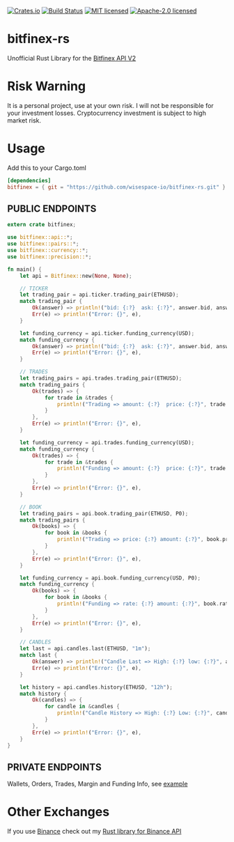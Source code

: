 [![Crates.io](https://img.shields.io/crates/v/bitfinex.svg)](https://crates.io/crates/bitfinex)
[![Build Status](https://travis-ci.org/wisespace-io/bitfinex-rs.png?branch=master)](https://travis-ci.org/wisespace-io/bitfinex-rs)
[![MIT licensed](https://img.shields.io/badge/License-MIT-blue.svg)](./LICENSE-MIT)
[![Apache-2.0 licensed](https://img.shields.io/badge/License-Apache%202.0-blue.svg)](./LICENSE-APACHE)

# bitfinex-rs

Unofficial Rust Library for the [Bitfinex API V2](https://bitfinex.readme.io/v2/docs/getting-started)

# Risk Warning

It is a personal project, use at your own risk. I will not be responsible for your investment losses.
Cryptocurrency investment is subject to high market risk.

# Usage

Add this to your Cargo.toml

```toml
[dependencies]
bitfinex = { git = "https://github.com/wisespace-io/bitfinex-rs.git" }
```

## PUBLIC ENDPOINTS

```rust
extern crate bitfinex;

use bitfinex::api::*;
use bitfinex::pairs::*;
use bitfinex::currency::*;
use bitfinex::precision::*;

fn main() {
    let api = Bitfinex::new(None, None);

    // TICKER
    let trading_pair = api.ticker.trading_pair(ETHUSD);
    match trading_pair {
        Ok(answer) => println!("bid: {:?}  ask: {:?}", answer.bid, answer.ask),
        Err(e) => println!("Error: {}", e),
    }

    let funding_currency = api.ticker.funding_currency(USD);
    match funding_currency {
        Ok(answer) => println!("bid: {:?}  ask: {:?}", answer.bid, answer.ask),
        Err(e) => println!("Error: {}", e),
    }

    // TRADES
    let trading_pairs = api.trades.trading_pair(ETHUSD);
    match trading_pairs {
        Ok(trades) => {
            for trade in &trades {
                println!("Trading => amount: {:?}  price: {:?}", trade.amount, trade.price);
            }
        },
        Err(e) => println!("Error: {}", e),
    }

    let funding_currency = api.trades.funding_currency(USD);
    match funding_currency {
        Ok(trades) => {
            for trade in &trades {
                println!("Funding => amount: {:?}  price: {:?}", trade.amount, trade.price);
            }
        },
        Err(e) => println!("Error: {}", e),
    }

    // BOOK
    let trading_pairs = api.book.trading_pair(ETHUSD, P0);
    match trading_pairs {
        Ok(books) => {
            for book in &books {
                println!("Trading => price: {:?} amount: {:?}", book.price, book.amount);
            }
        },
        Err(e) => println!("Error: {}", e),
    }

    let funding_currency = api.book.funding_currency(USD, P0);
    match funding_currency {
        Ok(books) => {
            for book in &books {
                println!("Funding => rate: {:?} amount: {:?}", book.rate, book.amount);
            }
        },
        Err(e) => println!("Error: {}", e),
    }

    // CANDLES
    let last = api.candles.last(ETHUSD, "1m");
    match last {
        Ok(answer) => println!("Candle Last => High: {:?} low: {:?}", answer.high, answer.low),
        Err(e) => println!("Error: {}", e),
    }

    let history = api.candles.history(ETHUSD, "12h");
    match history {
        Ok(candles) => {
            for candle in &candles {
                println!("Candle History => High: {:?} Low: {:?}", candle.high, candle.low);
            }
        },
        Err(e) => println!("Error: {}", e),
    }
}
```

## PRIVATE ENDPOINTS

Wallets, Orders, Trades, Margin and Funding Info, see [example](https://github.com/wisespace-io/bitfinex-rs/blob/master/examples/src/main.rs)

# Other Exchanges

If you use [Binance](https://www.binance.com/) check out my [Rust library for Binance API](https://github.com/wisespace-io/binance-rs)